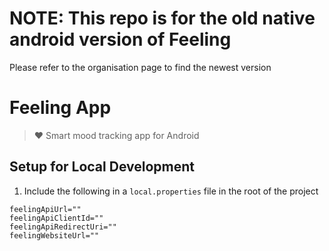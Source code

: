 # NOTE: This repo is for the old native android version of Feeling

Please refer to the organisation page to find the newest version

# Feeling App

> ❤️ Smart mood tracking app for Android

## Setup for Local Development

1. Include the following in a `local.properties` file in the root of the project

```properties
feelingApiUrl=""
feelingApiClientId=""
feelingApiRedirectUri=""
feelingWebsiteUrl=""
```
